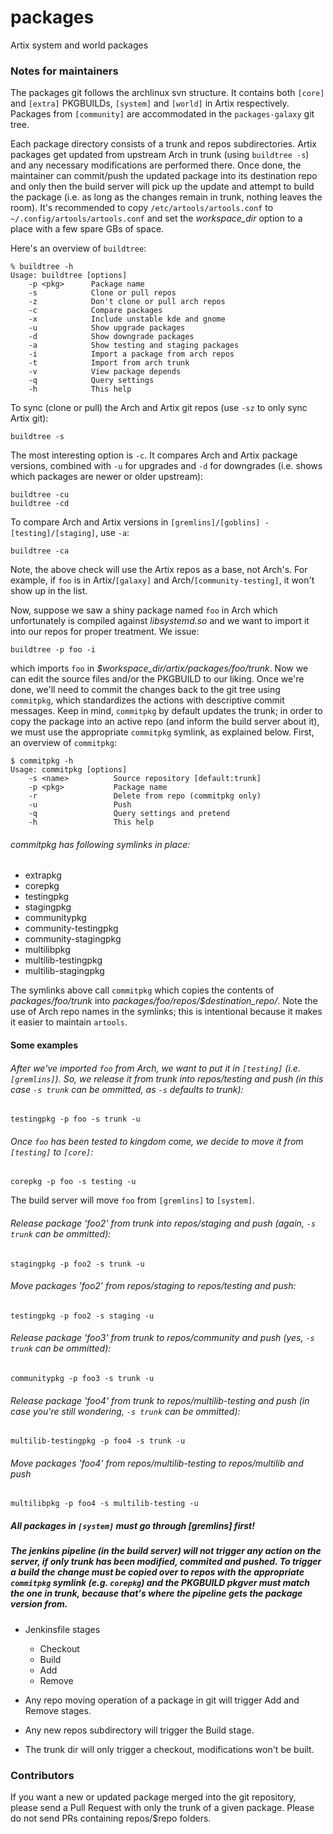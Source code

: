 # packages
Artix system and world packages

### Notes for maintainers

The packages git follows the archlinux svn structure. It contains both `[core]` and `[extra]` PKGBUILDs, `[system]` and `[world]` in Artix respectively. Packages from `[community]` are accommodated in the `packages-galaxy` git tree.

Each package directory consists of a trunk and repos subdirectories. Artix packages get updated from upstream Arch in trunk (using `buildtree -s`) and any necessary modifications are performed there. Once done, the maintainer can commit/push the updated package into its destination repo and only then the build server will pick up the update and attempt to build the package (i.e. as long as the changes remain in trunk, nothing leaves the room). It's recommended to copy `/etc/artools/artools.conf` to `~/.config/artools/artools.conf` and set the _workspace_dir_ option to a place with a few spare GBs of space.

Here's an overview of `buildtree`:
~~~
% buildtree -h
Usage: buildtree [options]
    -p <pkg>      Package name
    -s            Clone or pull repos
    -z            Don't clone or pull arch repos
    -c            Compare packages
    -x            Include unstable kde and gnome
    -u            Show upgrade packages
    -d            Show downgrade packages
    -a            Show testing and staging packages
    -i            Import a package from arch repos
    -t            Import from arch trunk
    -v            View package depends
    -q            Query settings
    -h            This help
~~~


To sync (clone or pull) the Arch and Artix git repos (use `-sz` to only sync Artix git):

    buildtree -s

The most interesting option is `-c`. It compares Arch and Artix package versions, combined with `-u` for upgrades and `-d` for downgrades (i.e. shows which packages are newer or older upstream):

    buildtree -cu
    buildtree -cd

To compare Arch and Artix versions in `[gremlins]/[goblins] - [testing]/[staging]`, use `-a`:

    buildtree -ca

Note, the above check will use the Artix repos as a base, not Arch's. For example, if `foo` is in Artix/`[galaxy]` and Arch/`[community-testing]`, it won't show up in the list.

Now, suppose we saw a shiny package named `foo` in Arch which unfortunately is compiled against _libsystemd.so_ and we want to import it into our repos for proper treatment. We issue:

    buildtree -p foo -i

which imports `foo` in _$workspace_dir/artix/packages/foo/trunk_. Now we can edit the source files and/or the PKGBUILD to our liking. Once we're done, we'll need to commit the changes back to the git tree using `commitpkg`, which standardizes the actions with descriptive commit messages. Keep in mind, `commitpkg` by default updates the trunk; in order to copy the package into an active repo (and inform the build server about it), we must use the appropriate `commitpkg` symlink, as explained below. First, an overview of `commitpkg`:

~~~
$ commitpkg -h
Usage: commitpkg [options]
    -s <name>          Source repository [default:trunk]
    -p <pkg>           Package name
    -r                 Delete from repo (commitpkg only)
    -u                 Push
    -q                 Query settings and pretend
    -h                 This help
~~~

###### commitpkg has following symlinks in place:

- extrapkg 
- corepkg 
- testingpkg 
- stagingpkg 
- communitypkg 
- community-testingpkg 
- community-stagingpkg 
- multilibpkg 
- multilib-testingpkg 
- multilib-stagingpkg

The symlinks above call `commitpkg` which copies the contents of _packages/foo/trunk_ into _packages/foo/repos/$destination_repo/_. Note the use of Arch repo names in the symlinks; this is intentional because it makes it easier to maintain `artools`.

#### Some examples

###### After we've imported `foo` from Arch, we want to put it in `[testing]` (i.e. `[gremlins]`). So, we release it from trunk into repos/testing and push (in this case `-s trunk` can be ommitted, as `-s` defaults to _trunk_):

    testingpkg -p foo -s trunk -u

###### Once `foo` has been tested to kingdom come, we decide to move it from `[testing]` to `[core]`:

    corepkg -p foo -s testing -u

The build server will move `foo` from `[gremlins]` to `[system]`.

###### Release package 'foo2' from trunk into repos/staging and push (again, `-s trunk` can be ommitted):

    stagingpkg -p foo2 -s trunk -u

###### Move packages 'foo2' from repos/staging to repos/testing and push:

    testingpkg -p foo2 -s staging -u

###### Release package 'foo3' from trunk to repos/community and push (yes, `-s trunk` can be ommitted):

    communitypkg -p foo3 -s trunk -u

###### Release package 'foo4' from trunk to repos/multilib-testing and push (in case you're still wondering, `-s trunk` can be ommitted):

    multilib-testingpkg -p foo4 -s trunk -u

###### Move packages 'foo4' from repos/multilib-testing to repos/multilib and push

    multilibpkg -p foo4 -s multilib-testing -u

##### All packages in `[system]` **must** go through **[gremlins]** first!

##### The jenkins pipeline (in the build server) will not trigger any action on the server, if only trunk has been modified, commited and pushed. To trigger a build the change **must** be copied over to _repos_ with the appropriate `commitpkg` symlink (e.g. `corepkg`) and the PKGBUILD pkgver must match the one in trunk, because that's where the pipeline gets the package version from.

* Jenkinsfile stages
    * Checkout
    * Build
    * Add
    * Remove

* Any repo moving operation of a package in git will trigger Add and Remove stages.
* Any new repos subdirectory will trigger the Build stage.
* The trunk dir will only trigger a checkout, modifications won't be built.

### Contributors

If you want a new or updated package merged into the git repository, please send a Pull Request with only the trunk of a given package. Please do not send PRs containing repos/$repo folders.


